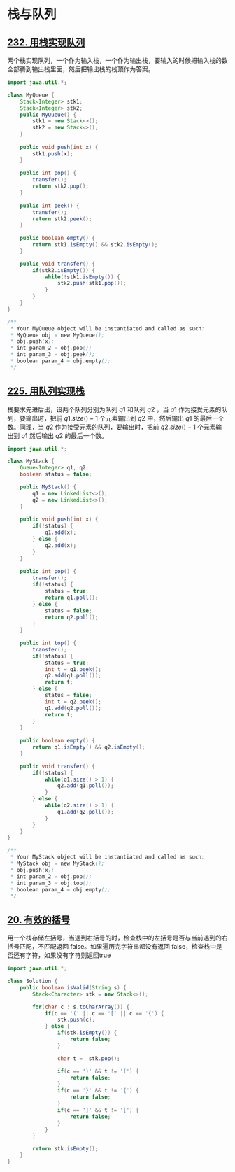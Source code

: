 # 栈与队列

## [232. 用栈实现队列](https://leetcode.cn/problems/implement-queue-using-stacks/)

两个栈实现队列，一个作为输入栈，一个作为输出栈，要输入的时候把输入栈的数全部腾到输出栈里面，然后把输出栈的栈顶作为答案。

```java
import java.util.*;

class MyQueue {
    Stack<Integer> stk1;
    Stack<Integer> stk2;
    public MyQueue() {
        stk1 = new Stack<>();
        stk2 = new Stack<>();
    }
    
    public void push(int x) {
        stk1.push(x);
    }
    
    public int pop() {
        transfer();
        return stk2.pop();
    }
    
    public int peek() {
        transfer();
        return stk2.peek();
    }
    
    public boolean empty() {
        return stk1.isEmpty() && stk2.isEmpty();
    }

    public void transfer() {
        if(stk2.isEmpty()) {
            while(!stk1.isEmpty()) {
                stk2.push(stk1.pop());
            }
        }
    }
}

/**
 * Your MyQueue object will be instantiated and called as such:
 * MyQueue obj = new MyQueue();
 * obj.push(x);
 * int param_2 = obj.pop();
 * int param_3 = obj.peek();
 * boolean param_4 = obj.empty();
 */
```

## [225. 用队列实现栈](https://leetcode.cn/problems/implement-stack-using-queues/)

栈要求先进后出，设两个队列分别为队列 $q1$ 和队列 $q2$ ，当 $q1$ 作为接受元素的队列，要输出时，把前 $q1.size() - 1$ 个元素输出到 $q2$ 中，然后输出 $q1$ 的最后一个数。同理，当 $q2$ 作为接受元素的队列，要输出时，把前 $q2.size() - 1$ 个元素输出到 $q1$ 然后输出 $q2$ 的最后一个数。

```java
import java.util.*;

class MyStack {
    Queue<Integer> q1, q2;
    boolean status = false;

    public MyStack() {
        q1 = new LinkedList<>();    
        q2 = new LinkedList<>();
    }
    
    public void push(int x) {
        if(!status) {
            q1.add(x);
        } else {
            q2.add(x);
        }
    }
    
    public int pop() {
        transfer();
        if(!status) {
            status = true;
            return q1.poll();
        } else {
            status = false;
            return q2.poll();
        }
    }
    
    public int top() {
        transfer();
        if(!status) {
            status = true;
            int t = q1.peek();
            q2.add(q1.poll());
            return t;
        } else {
            status = false;
            int t = q2.peek();
            q1.add(q2.poll());
            return t;
        }
    }
    
    public boolean empty() {
        return q1.isEmpty() && q2.isEmpty();
    }

    public void transfer() {
        if(!status) {
            while(q1.size() > 1) {
                q2.add(q1.poll());
            }
        } else {
            while(q2.size() > 1) {
                q1.add(q2.poll());
            }
        }
    }
}

/**
 * Your MyStack object will be instantiated and called as such:
 * MyStack obj = new MyStack();
 * obj.push(x);
 * int param_2 = obj.pop();
 * int param_3 = obj.top();
 * boolean param_4 = obj.empty();
 */
```



## [20. 有效的括号](https://leetcode.cn/problems/valid-parentheses/)

用一个栈存储左括号，当遇到右括号的时，检查栈中的左括号是否与当前遇到的右括号匹配，不匹配返回 false。如果遍历完字符串都没有返回 false，检查栈中是否还有字符，如果没有字符则返回true

```java
import java.util.*;

class Solution {
    public boolean isValid(String s) {
        Stack<Character> stk = new Stack<>();

        for(char c : s.toCharArray()) {
            if(c == '(' || c == '[' || c == '{') {
                stk.push(c);
            } else {
                if(stk.isEmpty()) {
                    return false;
                }

                char t =  stk.pop();

                if(c == ')' && t != '(') {
                    return false;
                }
                if(c == '}' && t != '{') {
                    return false;
                }
                if(c == ']' && t != '[') {
                    return false;
                }
            } 
        }   

        return stk.isEmpty();
    }
}
```

